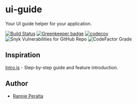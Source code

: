 # ui-guide

Your UI guide helper for your application.

[![Build Status](https://img.shields.io/endpoint.svg?url=https%3A%2F%2Factions-badge.atrox.dev%2Frannie-peralta%2Fui-guide%2Fbadge%3Fref%3Ddevelop&style=flat)](https://actions-badge.atrox.dev/rannie-peralta/ui-guide/goto?ref=develop)
[![Greenkeeper badge](https://badges.greenkeeper.io/rannie-peralta/ui-guide.svg)](https://greenkeeper.io/)
[![codecov](https://codecov.io/gh/rannie-peralta/ui-guide/branch/develop/graph/badge.svg)](https://codecov.io/gh/rannie-peralta/ui-guide)
![Snyk Vulnerabilities for GitHub Repo](https://img.shields.io/snyk/vulnerabilities/github/rannie-peralta/ui-guide)
![CodeFactor Grade](https://img.shields.io/codefactor/grade/github/rannie-peralta/ui-guide/develop)

## Inspiration

[Intro.js](https://introjs.com/) - Step-by-step guide and feature introduction.

## Author

- [Rannie Peralta](https://twitter.com/rannie_peralta)
